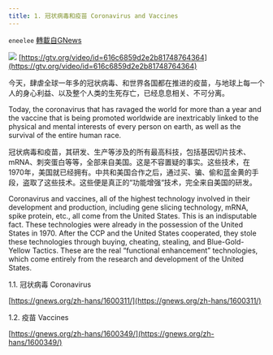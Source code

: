 ```yaml
---
title: 1. 冠状病毒和疫苗 Coronavirus and Vaccines
---
```

`eneelee` [轉載自GNews](https://gnews.org/zh-hans/1600362/)

![](https://assets.gnews.org/wp-content/uploads/2021/10/thumbWithTitle4-3.jpg)
[https://gtv.org/video/id=616c6859d2e2b81748764364](https://gtv.org/video/id=616c6859d2e2b81748764364)

今天，肆虐全球一年多的冠状病毒、和世界各国都在推进的疫苗，与地球上每一个人的身心利益、以及整个人类的生死存亡，已经息息相关、不可分离。

Today, the coronavirus that has ravaged the world for more than a year and the vaccine that is being promoted worldwide are inextricably linked to the physical and mental interests of every person on earth, as well as the survival of the entire human race.

冠状病毒和疫苗，其研发、生产等涉及的所有最高科技，包括基因切片技术、mRNA、刺突蛋白等等，全部来自美国。这是不容置疑的事实。这些技术，在1970年，美国就已经拥有。中共和美国合作之后，通过买、骗、偷和蓝金黄的手段，盗取了这些技术。这些便是真正的“功能增强“技术，完全来自美国的研发。

Coronavirus and vaccines, all of the highest technology involved in their development and production, including gene slicing technology, mRNA, spike protein, etc., all come from the United States. This is an indisputable fact. These technologies were already in the possession of the United States in 1970. After the CCP and the United States cooperated, they stole these technologies through buying, cheating, stealing, and Blue-Gold-Yellow Tactics. These are the real “functional enhancement” technologies, which come entirely from the research and development of the United States.

1.1. 冠状病毒 Coronavirus

[https://gnews.org/zh-hans/1600311/](https://gnews.org/zh-hans/1600311/)

1.2. 疫苗 Vaccines

[https://gnews.org/zh-hans/1600349/](https://gnews.org/zh-hans/1600349/)

